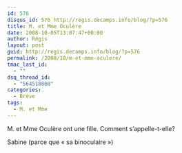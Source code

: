 ```yaml
---
id: 576
disqus_id: 576 http://regis.decamps.info/blog/?p=576
title: M. et Mme Oculère
date: 2008-10-05T13:07:47+00:00
author: Régis
layout: post
guid: http://regis.decamps.info/blog/?p=576
permalink: /2008/10/m-et-mme-oculere/
tmac_last_id:
  - ""
dsq_thread_id:
  - "564518808"
categories:
  - Brève
tags:
  - M. et Mme
---
```

M. et Mme Oculère ont une fille. Comment s’appelle-t-elle?
  
<!--more-->


  
Sabine (parce que « sa binoculaire »)
